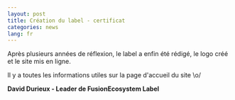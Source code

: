```yaml
---
layout: post
title: Création du label - certificat
categories: news
lang: fr
---
```


Après plusieurs années de réflexion, le label a enfin été rédigé, le logo créé et le site mis en ligne.

Il y a toutes les informations utiles sur la page d'accueil du site \o/


**David Durieux - Leader de FusionEcosystem Label**
